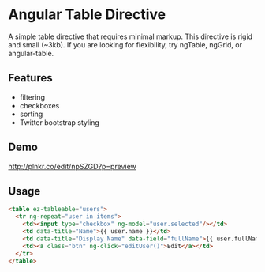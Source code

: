 Angular Table Directive
=======================

A simple table directive that requires minimal markup.
This directive is rigid and small (~3kb). 
If you are looking for flexibility, try ngTable, ngGrid, or angular-table.

Features
--------

- filtering 
- checkboxes
- sorting 
- Twitter bootstrap styling

Demo
----

http://plnkr.co/edit/npSZGD?p=preview

Usage 
-----

```html
<table ez-tableable="users">
  <tr ng-repeat="user in items">
    <td><input type="checkbox" ng-model="user.selected"/></td>
    <td data-title="Name">{{ user.name }}</td>
    <td data-title="Display Name" data-field="fullName">{{ user.fullName }}</td>
    <td><a class="btn" ng-click="editUser()">Edit</a></td>
  </tr>
</table>
```
    


